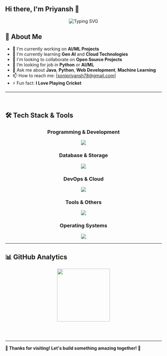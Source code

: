 ## Hi there, I'm Priyansh 👋

<div align="center">
    <img src="https://readme-typing-svg.herokuapp.com?font=Fira+Code&weight=500&size=28&pause=1000&color=2E8B57&center=true&vCenter=true&width=700&lines=Full+Stack+%2B+AI+Developer;Software+Developer;Problem+Solver" alt="Typing SVG" />
</div>

## 🚀 About Me

- 🔭 I'm currently working on **AI/ML Projects**
- 🌱 I'm currently learning **Gen AI** and **Cloud Technologies**
- 👯 I'm looking to collaborate on **Open Source Projects**
- 🤔 I’m looking for job in **Python** or **AI/ML**
- 💬 Ask me about **Java**, **Python**, **Web Development**, **Machine Learning**
- 📫 How to reach me: [sonipriyansh78@gmail.com]
- ⚡ Fun fact: **I Love Playing Cricket**
--- 

<br>


## 🛠️ Tech Stack & Tools

<div align="center">

### Programming & Development
<img src="https://skillicons.dev/icons?i=cpp,java,python,js,php,react,flask,fastapi,hibernate" />

### Database & Storage
<img src="https://skillicons.dev/icons?i=mysql,postgres" />

### DevOps & Cloud
<img src="https://skillicons.dev/icons?i=docker,aws,gcp" />
<!-- <img src="https://img.shields.io/badge/n8n-EA4B71?style=for-the-badge&logo=n8n&logoColor=white"/> -->

### Tools & Others
<img src="https://skillicons.dev/icons?i=git,github,vscode,figma,bash" />

### Operating Systems
<img src="https://skillicons.dev/icons?i=linux" />

</div>

---

## 📊 GitHub Analytics

<div align="center">

<img height="170em" src="https://github-readme-stats.vercel.app/api/top-langs/?username=priyanshsoni30&layout=compact&theme=github_dark&hide_border=true&bg_color=0d1117&title_color=58a6ff&text_color=c9d1d9&border_color=30363d"/>

<br/><br/>

</div>

---

**🌟 Thanks for visiting! Let's build something amazing together! 🌟**

</div>
